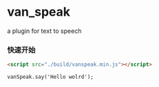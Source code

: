 # van_speak

a plugin for text to speech



### 快速开始

``` html
<script src="./build/vanspeak.min.js"></script>

```

``` JS
vanSpeak.say('Hello wolrd');
```
